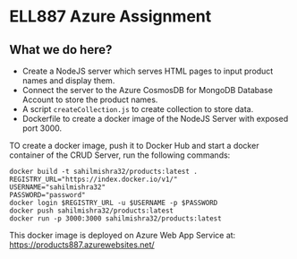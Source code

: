 # ELL887 Azure Assignment

## What we do here?
- Create a NodeJS server which serves HTML pages to input product names and display them.
- Connect the server to the Azure CosmosDB for MongoDB Database Account to store the product names.
- A script `createCollection.js`  to create collection to store data.
- Dockerfile to create a docker image of the NodeJS Server with exposed port 3000. 

TO create a docker image, push it to Docker Hub and start a docker container of the CRUD Server, run the following commands:
```
docker build -t sahilmishra32/products:latest .
REGISTRY_URL="https://index.docker.io/v1/"
USERNAME="sahilmishra32"
PASSWORD="password"
docker login $REGISTRY_URL -u $USERNAME -p $PASSWORD
docker push sahilmishra32/products:latest
docker run -p 3000:3000 sahilmishra32/products:latest
```

This docker image is deployed on Azure Web App Service at: https://products887.azurewebsites.net/
